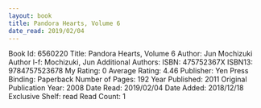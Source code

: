 ```yaml
---
layout: book
title: Pandora Hearts, Volume 6
date_read: 2019/02/04
---
```


Book Id: 6560220
Title: Pandora Hearts, Volume 6
Author: Jun Mochizuki
Author l-f: Mochizuki, Jun
Additional Authors: 
ISBN: 475752367X
ISBN13: 9784757523678
My Rating: 0
Average Rating: 4.46
Publisher: Yen Press
Binding: Paperback
Number of Pages: 192
Year Published: 2011
Original Publication Year: 2008
Date Read: 2019/02/04
Date Added: 2018/12/18
Exclusive Shelf: read
Read Count: 1

